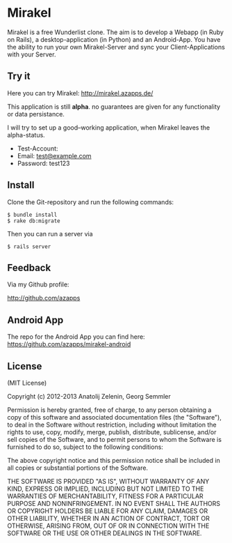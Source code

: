 # Mirakel

Mirakel is a free Wunderlist clone.
The aim is to develop a Webapp (in Ruby on Rails), a desktop-application (in Python) and an Android-App.
You have the ability to run your own Mirakel-Server and sync your Client-Applications with your Server.

## Try it

Here you can try Mirakel: http://mirakel.azapps.de/

This application is still **alpha**. no guarantees are given for any functionality or data persistance.

I will try to set up a good–working application, when Mirakel leaves the alpha-status.

* Test-Account:
* Email: test@example.com
* Password: test123

## Install

Clone the Git-repository and run the following commands:

    $ bundle install
    $ rake db:migrate

Then you can run a server via

    $ rails server

## Feedback

Via my Github profile:

  http://github.com/azapps

## Android App
The repo for the Android App you can find here: https://github.com/azapps/mirakel-android

## License

(MIT License)

Copyright (c) 2012-2013 Anatolij Zelenin, Georg Semmler

Permission is hereby granted, free of charge, to any person obtaining a copy of this software and associated documentation files (the "Software"), to deal in the Software without restriction, including without limitation the rights to use, copy, modify, merge, publish, distribute, sublicense, and/or sell copies of the Software, and to permit persons to whom the Software is furnished to do so, subject to the following conditions:

The above copyright notice and this permission notice shall be included in all copies or substantial portions of the Software.

THE SOFTWARE IS PROVIDED "AS IS", WITHOUT WARRANTY OF ANY KIND, EXPRESS OR IMPLIED, INCLUDING BUT NOT LIMITED TO THE WARRANTIES OF MERCHANTABILITY, FITNESS FOR A PARTICULAR PURPOSE AND NONINFRINGEMENT. IN NO EVENT SHALL THE AUTHORS OR COPYRIGHT HOLDERS BE LIABLE FOR ANY CLAIM, DAMAGES OR OTHER LIABILITY, WHETHER IN AN ACTION OF CONTRACT, TORT OR OTHERWISE, ARISING FROM, OUT OF OR IN CONNECTION WITH THE SOFTWARE OR THE USE OR OTHER DEALINGS IN THE SOFTWARE.
